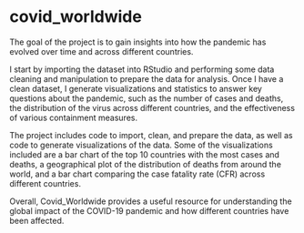 # covid_worldwide
The goal of the project is to gain insights into how the pandemic has evolved over time and across different countries.

I start by importing the dataset into RStudio and performing some data cleaning and manipulation to prepare the data for analysis. Once I have a clean dataset, I generate visualizations and statistics to answer key questions about the pandemic, such as the number of cases and deaths, the distribution of the virus across different countries, and the effectiveness of various containment measures.

The project includes code to import, clean, and prepare the data, as well as code to generate visualizations of the data. Some of the visualizations included are a bar chart of the top 10 countries with the most cases and deaths, a geographical plot of the distribution of deaths from around the world, and a bar chart comparing the case fatality rate (CFR) across different countries.

Overall, Covid_Worldwide provides a useful resource for understanding the global impact of the COVID-19 pandemic and how different countries have been affected.

